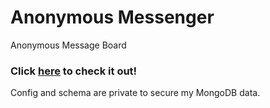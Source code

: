 # Anonymous Messenger
Anonymous Message Board
### Click [here](https://anonymousmessenger.bashit.me/) to check it out!
Config and schema are private to secure my MongoDB data.